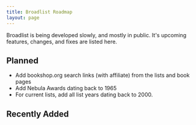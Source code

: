 ```yaml
---
title: Broadlist Roadmap
layout: page
---
```


Broadlist is being developed slowly, and mostly in public. It's upcoming features, changes, and fixes are listed here.

## Planned
- Add bookshop.org search links (with affiliate) from the lists and book pages
- Add Nebula Awards dating back to 1965
- For current lists, add all list years dating back to 2000.

## Recently Added
